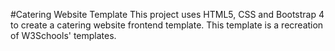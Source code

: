 #Catering Website Template
This project uses HTML5, CSS and Bootstrap 4 to create a catering website frontend template. This template is a recreation of W3Schools' templates.

